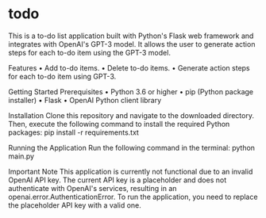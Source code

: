 # todo
This is a to-do list application built with Python's Flask web framework and integrates with OpenAI's GPT-3 model.
It allows the user to generate action steps for each to-do item using the GPT-3 model.

Features
•	Add to-do items.
•	Delete to-do items.
•	Generate action steps for each to-do item using GPT-3.

Getting Started
Prerequisites
•	Python 3.6 or higher
•	pip (Python package installer)
•	Flask
•	OpenAI Python client library

Installation
Clone this repository and navigate to the downloaded directory. Then, execute the following command to install the required Python packages:
pip install -r requirements.txt 

Running the Application
Run the following command in the terminal:
python main.py 

Important Note
This application is currently not functional due to an invalid OpenAI API key. 
The current API key is a placeholder and does not authenticate with OpenAI's services, 
resulting in an openai.error.AuthenticationError. To run the application, you need to replace the placeholder API key with a valid one.

